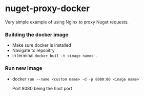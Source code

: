 # nuget-proxy-docker

Very simple example of using Nginx to proxy Nuget requests.

### Building the docker image
- Make sure docker is installed
- Navigate to repsoitry
- in terminal `docker buil -t <image name> .`

### Run new image
- docker `run --name <custom name> -d -p 8080:80 <image name>`
  
  Port 8080 being the host port
